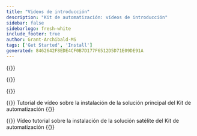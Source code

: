 ```yaml
---
title: "Videos de introducción"
description: "Kit de automatización: vídeos de introducción"
sidebar: false
sidebarlogo: fresh-white
include_footer: true
author: Grant-Archibald-MS
tags: ['Get Started', 'Install']
generated: 8462642F8EDE4CF0B7D177F6512D5D71E09DE91A
---
```


{{<slideStyles>}}

{{<presentationStyles>}}

{{<presentation slides="1,2">}}

{{<slide id="slide1" cdnVideo="MainInstall.mp4" description="Walkthrough video of installing the Automation Kit main solution" >}}
Tutorial de vídeo sobre la instalación de la solución principal del Kit de automatización
{{</slide>}}

{{<slide id="slide2" cdnVideo="SatelliteInstall.mp4" description="Walkthrough video of installing the Automation Kit satellite solution" >}}
Vídeo tutorial sobre la instalación de la solución satélite del Kit de automatización
{{</slide>}}
